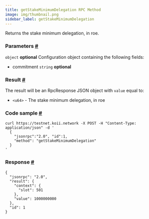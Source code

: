 ```yaml
---
title: getStakeMinimumDelegation RPC Method
image: img/thumbnail.png
sidebar_label: getStakeMinimumDelegation
---
```


Returns the stake minimum delegation, in roe.

### Parameters [#](#parameters)
`object` **optional**
Configuration object containing the following fields:
- commitment `string` **optional**

### Result [#](#result)

The result will be an RpcResponse JSON object with `value` equal to:

*   `<u64>` - The stake minimum delegation, in roe

### Code sample [#](#code-sample)

```
curl https://testnet.koii.network -X POST -H "Content-Type: application/json" -d '
  {
    "jsonrpc":"2.0", "id":1,
    "method": "getStakeMinimumDelegation"
  }
'
```


### Response [#](#response)

```
{
  "jsonrpc": "2.0",
  "result": {
    "context": {
      "slot": 501
    },
    "value": 1000000000
  },
  "id": 1
}
```
